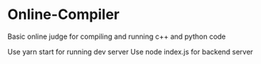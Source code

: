 # Online-Compiler
Basic online judge for compiling and running c++ and python code

Use yarn start for running dev server
Use node index.js for backend server
